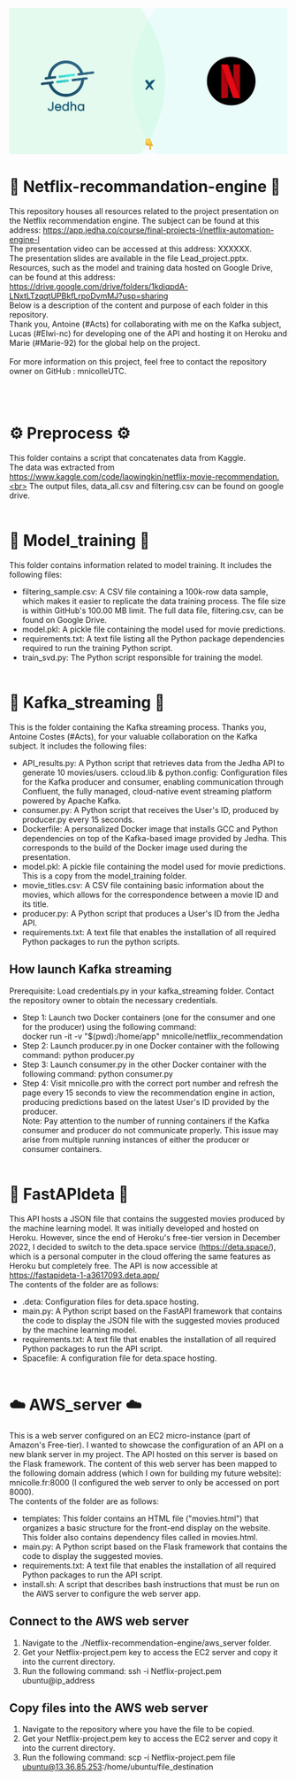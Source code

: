 ![Screenshot](jedhaXnetflix.png)
# 🍿 Netflix-recommandation-engine 🍿
This repository houses all resources related to the project presentation on the Netflix recommendation engine. The subject can be found at this address: https://app.jedha.co/course/final-projects-l/netflix-automation-engine-l
<br>
The presentation video can be accessed at this address: XXXXXX.<br>
The presentation slides are available in the file Lead_project.pptx.<br>
Resources, such as the model and training data hosted on Google Drive, can be found at this address: https://drive.google.com/drive/folders/1kdiqpdA-LNxtLTzqqtUPBkfLrpoDvmMJ?usp=sharing<br>
Below is a description of the content and purpose of each folder in this repository.<br>
Thank you, Antoine (#Acts) for collaborating with me on the Kafka subject, Lucas (#Elwi-nc) for developing one of the API and hosting it on Heroku and Marie (#Marie-92) for the global help on the project.<br><br>
For more information on this project, feel free to contact the repository owner on GitHub : mnicolleUTC.

<br><br>

# ⚙️ Preprocess ⚙️ 
This folder contains a script that concatenates data from Kaggle.<br>
The data was extracted from https://www.kaggle.com/code/laowingkin/netflix-movie-recommendation.<br>
The output files, data_all.csv and filtering.csv can be found on google drive.<br><br>

# 🧠 Model_training 🧠 
This folder contains information related to model training. It includes the following files:

- filtering_sample.csv: A CSV file containing a 100k-row data sample, which makes it easier to replicate the data training process. The file size is within GitHub's 100.00 MB limit. The full data file, filtering.csv, can be found on Google Drive.
- model.pkl: A pickle file containing the model used for movie predictions.
- requirements.txt: A text file listing all the Python package dependencies required to run the training Python script.
- train_svd.py: The Python script responsible for training the model.<br><br>

# 📡 Kafka_streaming 📡 
This is the folder containing the Kafka streaming process. Thanks you, Antoine Costes (#Acts), for your valuable collaboration on the Kafka subject.  It includes the following files:
- API_results.py: A Python script that retrieves data from the Jedha API to generate 10 movies/users.
ccloud.lib & python.config: Configuration files for the Kafka producer and consumer, enabling communication through Confluent, the fully managed, cloud-native event streaming platform powered by Apache Kafka.
- consumer.py: A Python script that receives the User's ID, produced by producer.py every 15 seconds.
- Dockerfile: A personalized Docker image that installs GCC and Python dependencies on top of the Kafka-based image provided by Jedha. This corresponds to the build of the Docker image used during the presentation.
- model.pkl: A pickle file containing the model used for movie predictions. This is a copy from the model_training folder.
- movie_titles.csv: A CSV file containing basic information about the movies, which allows for the correspondence between a movie ID and its title.
- producer.py: A Python script that produces a User's ID from the Jedha API.
- requirements.txt: A text file that enables the installation of all required Python packages to run the python scripts.<br>

## How launch Kafka streaming
Prerequisite: Load credentials.py in your kafka_streaming folder.
Contact the repository owner to obtain the necessary credentials.
- Step 1: Launch two Docker containers (one for the consumer and one for the producer) using the following command:<br>
docker run -it -v "$(pwd):/home/app" mnicolle/netflix_recommendation
- Step 2: Launch producer.py in one Docker container with the following command:
python producer.py
- Step 3: Launch consumer.py in the other Docker container with the following command:
python consumer.py
- Step 4: Visit mnicolle.pro with the correct port number and refresh the page every 15 seconds to view the recommendation engine in action, producing predictions based on the latest User's ID provided by the producer.<br>
Note: Pay attention to the number of running containers if the Kafka consumer and producer do not communicate properly. This issue may arise from multiple running instances of either the producer or consumer containers.<br><br>

# 🚀 FastAPIdeta 🚀
This API hosts a JSON file that contains the suggested movies produced by the machine learning model. It was initially developed and hosted on Heroku. However, since the end of Heroku's free-tier version in December 2022, I decided to switch to the deta.space service (https://deta.space/), which is a personal computer in the cloud offering the same features as Heroku but completely free. The API is now accessible at https://fastapideta-1-a3617093.deta.app/<br>
The contents of the folder are as follows:
- .deta: Configuration files for deta.space hosting.
- main.py: A Python script based on the FastAPI framework that contains the code to display the JSON file with the suggested movies produced by the machine learning model.
- requirements.txt: A text file that enables the installation of all required Python packages to run the API script.
- Spacefile: A configuration file for deta.space hosting.<br><br>

# ☁️ AWS_server ☁️
This is a web server configured on an EC2 micro-instance (part of Amazon's Free-tier). I wanted to showcase the configuration of an API on a new blank server in my project. The API hosted on this server is based on the Flask framework. The content of this web server has been mapped to the following domain address (which I own for building my future website): mnicolle.fr:8000 (I configured the web server to only be accessed on port 8000).<br>
The contents of the folder are as follows:
- templates: This folder contains an HTML file ("movies.html") that organizes a basic structure for the front-end display on the website. This folder also contains dependency files called in movies.html.
- main.py: A Python script based on the Flask framework that contains the code to display the suggested movies.
- requirements.txt: A text file that enables the installation of all required Python packages to run the API script.
- install.sh: A script that describes bash instructions that must be run on the AWS server to configure the web server app.
## Connect to the AWS web server
1) Navigate to the ./Netflix-recommendation-engine/aws_server folder.
2) Get your Netflix-project.pem key to access the EC2 server and copy it into the current directory.
3) Run the following command: ssh -i Netflix-project.pem ubuntu@ip_address
## Copy files into the AWS web server
1) Navigate to the repository where you have the file to be copied.
2) Get your Netflix-project.pem key to access the EC2 server and copy it into the current directory.
3) Run the following command: scp -i Netflix-project.pem file ubuntu@13.36.85.253:/home/ubuntu/file_destination
